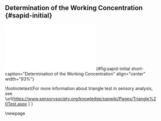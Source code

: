 ## Determination of the Working Concentration  {#sapid-initial}

![**Determination of the working concentration.** Panel A represents the intensity score given to the sample in a triangle test \footnotemark{} as a function of the enriched extract concentration (only if the answer was correct). Panel B, reresents the number of correct answers in a triangle test as a function of sample concentration. Finally, panel C represents the occurrence of the descriptors attributed to the sample, multiplied by the intensity given to the sample, as a function of concentration.](images/sapid-initial.pdf "sapid-initial"){#fig:sapid-initial short-caption="Determination of the Working Concentration" align="center" width="93%"}

\footnotetext{For more information about triangle test in sensory analysis, see \url{https://www.sensorysociety.org/knowledge/sspwiki/Pages/Triangle%20Test.aspx
}
}

\newpage